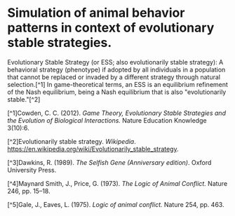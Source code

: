 # Simulation of animal behavior patterns in context of evolutionary stable strategies.

Evolutionary Stable Strategy (or ESS; also evolutionarily stable strategy): A behavioral strategy (phenotype) if adopted 
by all individuals in a population that cannot be replaced or invaded by a different strategy through natural 
selection.[^1] In game-theoretical terms, an ESS is an equilibrium refinement of the Nash equilibrium, being a Nash 
equilibrium that is also "evolutionarily stable."[^2]



[^1]Cowden, C. C. (2012). *Game Theory, Evolutionary Stable Strategies and the Evolution of Biological Interactions.* Nature Education Knowledge 3(10):6.

[^2]Evolutionarily stable strategy. *Wikipedia*. https://en.wikipedia.org/wiki/Evolutionarily_stable_strategy.

[^3]Dawkins, R. (1989). *The Selfish Gene (Anniversary edition)*. Oxford University Press.

[^4]Maynard Smith, J., Price, G. (1973). *The Logic of Animal Conflict.* Nature 246, pp. 15–18.

[^5]Gale, J., Eaves, L. (1975). *Logic of animal conflict.* Nature 254, pp. 463.